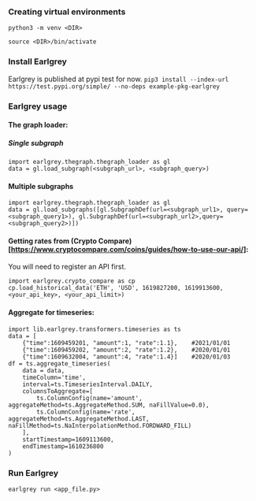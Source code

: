 ### Creating virtual environments
`python3 -m venv <DIR>`

`source <DIR>/bin/activate`

### Install Earlgrey
Earlgrey is published at pypi test for now.
`pip3 install --index-url https://test.pypi.org/simple/ --no-deps example-pkg-earlgrey`

### Earlgrey usage
#### The graph loader:
##### Single subgraph
```
import earlgrey.thegraph.thegraph_loader as gl
data = gl.load_subgraph(<subgraph_url>, <subgraph_query>)
```
#### Multiple subgraphs
```
import earlgrey.thegraph.thegraph_loader as gl
data = gl.load_subgraphs([gl.SubgraphDef(url=<subgraph_url1>, query=<subgraph_query1>), gl.SubgraphDef(url=<subgraph_url2>,query=<subgraph_query2>)])
```


#### Getting rates from (Crypto Compare)[https://www.cryptocompare.com/coins/guides/how-to-use-our-api/]:
You will need to register an API first.
```
import earlgrey.crypto_compare as cp
cp.load_historical_data('ETH', 'USD', 1619827200, 1619913600, <your_api_key>, <your_api_limit>)
```

#### Aggregate for timeseries:
```
import lib.earlgrey.transformers.timeseries as ts
data = [
    {"time":1609459201, "amount":1, "rate":1.1},    #2021/01/01
    {"time":1609459202, "amount":2, "rate":1.2},    #2020/01/01
    {"time":1609632004, "amount":4, "rate":1.4}]    #2020/01/03
df = ts.aggregate_timeseries(
    data = data,
    timeColumn='time',
    interval=ts.TimeseriesInterval.DAILY,
    columnsToAggregate=[
        ts.ColumnConfig(name='amount', aggregateMethod=ts.AggregateMethod.SUM, naFillValue=0.0),
        ts.ColumnConfig(name='rate', aggregateMethod=ts.AggregateMethod.LAST, naFillMethod=ts.NaInterpolationMethod.FORDWARD_FILL)
    ],
    startTimestamp=1609113600,
    endTimestamp=1610236800
)
```


### Run Earlgrey
`earlgrey run <app_file.py>`
